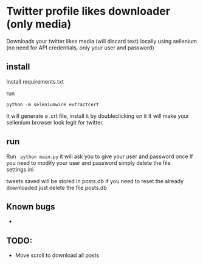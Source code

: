 # Twitter profile likes downloader (only media)

Downloads your twitter likes media (will discard text) locally using sellenium (no need for API credentials, only your user and password)

## install

Install requirements.txt

run 
```
python -m seleniumwire extractcert
```

It will generate a .crt file, install it by doubleclicking on it
It will make your sellenium browser look legit for twitter.

## run

Run ``` python main.py``` it will ask you to give your user and password once
If you need to modify your user and password simply delete the file settings.ini

tweets saved will be stored in posts.db if you need to reset the already downloaded just delete the file posts.db

## Known bugs

- 

## TODO:

- Move scroll to download all posts

